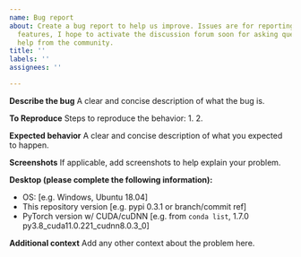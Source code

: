 ```yaml
---
name: Bug report
about: Create a bug report to help us improve. Issues are for reporting bugs or requesting
  features, I hope to activate the discussion forum soon for asking questions or seeking
  help from the community.
title: ''
labels: ''
assignees: ''

---
```


**Describe the bug**
A clear and concise description of what the bug is.

**To Reproduce**
Steps to reproduce the behavior:
1.
2.

**Expected behavior**
A clear and concise description of what you expected to happen.

**Screenshots**
If applicable, add screenshots to help explain your problem.

**Desktop (please complete the following information):**
 - OS: [e.g. Windows, Ubuntu 18.04]
 - This repository version [e.g. pypi 0.3.1 or branch/commit ref]
 - PyTorch version w/ CUDA/cuDNN  [e.g. from `conda list`, 1.7.0  py3.8_cuda11.0.221_cudnn8.0.3_0]

**Additional context**
Add any other context about the problem here.
